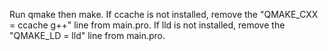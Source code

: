 Run qmake then make. 
If ccache is not installed, remove the "QMAKE_CXX = ccache g++" line from main.pro. 
If lld is not installed, remove the "QMAKE_LD = lld" line from main.pro.